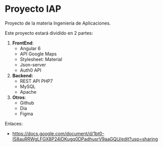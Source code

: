 # Proyecto IAP

Proyecto de la materia Ingeniería de Aplicaciones.



Este proyecto estará dividido en 2 partes:

1. **FrontEnd**:
   - Angular 6
   - API Google Maps
   - Stylesheet: Material
   - Json-server
   - Auth0 API
2. **Backend:**
   - REST API PHP7
   - MySQL
   - Apache
3. **Otros**:
   - Github
   - Dia
   - Figma
   
Enlaces:
- https://docs.google.com/document/d/1bt0-IS8auRRWgLFGX8P24iDKugq0DPadhusrV9aaGQU/edit?usp=sharing
